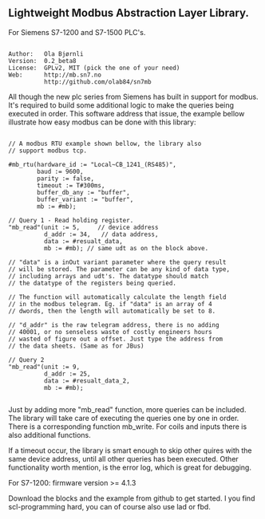 Lightweight Modbus Abstraction Layer Library.
---------------------------------------------
For Siemens S7-1200 and S7-1500 PLC's.

```
 
Author:   Ola Bjørnli
Version:  0.2_beta8
License:  GPLv2, MIT (pick the one of your need)
Web:      http://mb.sn7.no
          http://github.com/olab84/sn7mb

```

All though the new plc series from Siemens has built in support for modbus. It's required to build some additional logic to make the queries being executed in order. This software address that issue, the example bellow illustrate how easy modbus can be done with this library:

```

// A modbus RTU example shown bellow, the library also 
// support modbus tcp.

#mb_rtu(hardware_id := "Local~CB_1241_(RS485)",
        baud := 9600,
        parity := false,
        timeout := T#300ms,
        buffer_db_any := "buffer",
        buffer_variant := "buffer",
        mb := #mb);

// Query 1 - Read holding register.
"mb_read"(unit := 5,     // device address
          d_addr := 34,   // data address, 
          data := #resualt_data,  
          mb := #mb); // same udt as on the block above.
		  
// "data" is a inOut variant parameter where the query result 
// will be stored. The parameter can be any kind of data type, 
// including arrays and udt's. The datatype should match 
// the datatype of the registers being queried.

// The function will automatically calculate the length field
// in the modbus telegram. Eg. if "data" is an array of 4 
// dwords, then the length will automatically be set to 8.

// "d_addr" is the raw telegram address, there is no adding 
// 40001, or no senseless waste of costly engineers hours 
// wasted of figure out a offset. Just type the address from
// the data sheets. (Same as for JBus)

// Query 2 
"mb_read"(unit := 9,
          d_addr := 25,
          data := #resualt_data_2,
          mb := #mb);	
		  
```
		  
Just by adding more "mb_read" function, more queries can 
be included. The library will take care of executing the 
queries one by one in order. There is a corresponding 
function mb_write. For coils and inputs there is also
additional functions. 

If a timeout occur, the library is smart enough to skip other
quires with the same device address, until all other queries
has been executed. Other functionality worth mention, is the
error log, which is great for debugging.

For S7-1200: firmware version >= 4.1.3
	 
Download the blocks and the example from github to get started.
I you find scl-programming hard, you can of course also use
lad or fbd.
